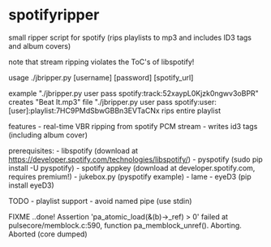 spotifyripper
=============

small ripper script for spotify (rips playlists to mp3 and includes ID3 tags and album covers) 

note that stream ripping violates the ToC's of libspotify!

usage
    ./jbripper.py [username] [password] [spotify_url]

example
    "./jbripper.py user pass spotify:track:52xaypL0Kjzk0ngwv3oBPR" creates "Beat It.mp3" file
    "./jbripper.py user pass spotify:user:[user]:playlist:7HC9PMdSbwGBBn3EVTaCNx rips entire playlist

features
    - real-time VBR ripping from spotify PCM stream
    - writes id3 tags (including album cover)

prerequisites:
    - libspotify (download at https://developer.spotify.com/technologies/libspotify/)
    - pyspotify (sudo pip install -U pyspotify)
    - spotify appkey (download at developer.spotify.com, requires premium!)
    - jukebox.py (pyspotify example)
    - lame
    - eyeD3 (pip install eyeD3)

TODO
	- playlist support
	- avoid named pipe (use stdin)

FIXME
..done!
Assertion 'pa_atomic_load(&(b)->_ref) > 0' failed at pulsecore/memblock.c:590, function pa_memblock_unref(). Aborting.
Aborted (core dumped)
